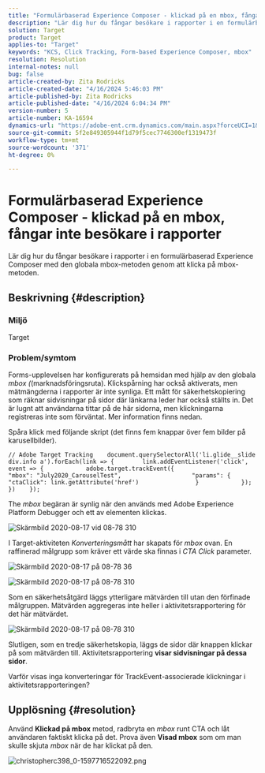 ```yaml
---
title: "Formulärbaserad Experience Composer - klickad på en mbox, fångar inte besökare i rapporter"
description: "Lär dig hur du fångar besökare i rapporter i en formulärbaserad Experience Composer med den globala mbox-metoden genom att klicka på mbox-metoden."
solution: Target
product: Target
applies-to: "Target"
keywords: "KCS, Click Tracking, Form-based Experience Composer, mbox"
resolution: Resolution
internal-notes: null
bug: false
article-created-by: Zita Rodricks
article-created-date: "4/16/2024 5:46:03 PM"
article-published-by: Zita Rodricks
article-published-date: "4/16/2024 6:04:34 PM"
version-number: 5
article-number: KA-16594
dynamics-url: "https://adobe-ent.crm.dynamics.com/main.aspx?forceUCI=1&pagetype=entityrecord&etn=knowledgearticle&id=748a822b-19fc-ee11-a1ff-6045bd0065b6"
source-git-commit: 5f2e849305944f1d79f5cec7746300ef1319473f
workflow-type: tm+mt
source-wordcount: '371'
ht-degree: 0%

---
```


# Formulärbaserad Experience Composer - klickad på en mbox, fångar inte besökare i rapporter


Lär dig hur du fångar besökare i rapporter i en formulärbaserad Experience Composer med den globala mbox-metoden genom att klicka på mbox-metoden.

## Beskrivning {#description}


### <b>Miljö</b>

Target

### <b>Problem/symtom</b>

Forms-upplevelsen har konfigurerats på hemsidan med hjälp av den globala *mbox (*(marknadsföringsruta). Klickspårning har också aktiverats, men mätmängderna i rapporter är inte synliga. Ett mått för säkerhetskopiering som räknar sidvisningar på sidor där länkarna leder har också ställts in. Det är lugnt att användarna tittar på de här sidorna, men klickningarna registreras inte som förväntat. Mer information finns nedan.



Spåra klick med följande skript (det finns fem knappar över fem bilder på karusellbilder).




```
// Adobe Target Tracking    document.querySelectorAll('li.glide__slide div.info a').forEach(link => {        link.addEventListener('click', event => {            adobe.target.trackEvent({                    "mbox": "July2020_CarouselTest",                    "params": {                    "ctaClick": link.getAttribute('href')                }            });        })    });
```




The *mbox* begäran är synlig när den används med Adobe Experience Platform Debugger och ett av elementen klickas.



![Skärmbild 2020-08-17 vid 08-78 310](https://experienceleaguecommunities.adobe.com/t5/image/serverpage/image-id/26222i8EFBFA8432501D9E/image-size/medium?v=1.0&amp;amp;px=400 "Skärmbild 2020-08-17 vid 08-78 310")



I Target-aktiviteten *Konverteringsmått* har skapats för *mbox* ovan. En raffinerad målgrupp som kräver ett värde ska finnas i *CTA Click* parameter.



![Skärmbild 2020-08-17 på 08-78 36](https://experienceleaguecommunities.adobe.com/t5/image/serverpage/image-id/26225i9E8B86819537BB25/image-size/medium?v=1.0&amp;amp;px=400 "Skärmbild 2020-08-17 på 08-78 36")

![Skärmbild 2020-08-17 på 08-78 310](https://experienceleaguecommunities.adobe.com/t5/image/serverpage/image-id/26223i6D9AAA0A81236A58/image-size/medium?v=1.0&amp;amp;px=400 "Skärmbild 2020-08-17 på 08-78 310")



Som en säkerhetsåtgärd läggs ytterligare mätvärden till utan den förfinade målgruppen. Mätvärden aggregeras inte heller i aktivitetsrapportering för det här mätvärdet.



![Skärmbild 2020-08-17 på 08-78 310](https://experienceleaguecommunities.adobe.com/t5/image/serverpage/image-id/26224iFF036B11B2E932FC/image-size/medium?v=1.0&amp;amp;px=400 "Skärmbild 2020-08-17 på 08-78 310")



Slutligen, som en tredje säkerhetskopia, läggs de sidor där knappen klickar på som mätvärden till. Aktivitetsrapportering <b>visar sidvisningar på dessa sidor</b>.



Varför visas inga konverteringar för TrackEvent-associerade klickningar i aktivitetsrapporteringen?


## Upplösning {#resolution}


Använd <b>Klickad på mbox</b> metod, radbryta en *mbox* runt CTA och låt användaren faktiskt klicka på det. Prova även <b>Visad mbox</b> som om man skulle skjuta *mbox* när de har klickat på den.



![christopherc398_0-1597716522092.png](https://experienceleaguecommunities.adobe.com/t5/image/serverpage/image-id/26237i01409F8DF7D2F948/image-size/medium?v=1.0&amp;amp;px=400)


